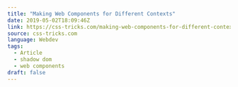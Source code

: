 ```yaml
---
title: "Making Web Components for Different Contexts"
date: 2019-05-02T18:09:46Z
link: https://css-tricks.com/making-web-components-for-different-contexts/
source: css-tricks.com
language: Webdev
tags:
  - Article
  - shadow dom
  - web components
draft: false
---
```

